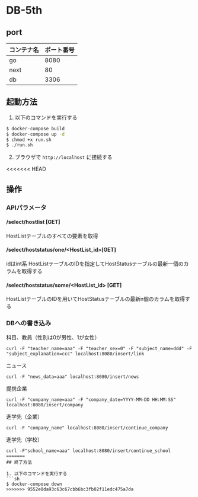 # DB-5th

## port

|コンテナ名|ポート番号|
|---|---|
|go|8080|
|next|80|
|db|3306|

## 起動方法

1. 以下のコマンドを実行する
```sh
$ docker-compose build
$ docker-compose up -d
$ chmod +x run.sh
$ ./run.sh
```
2. ブラウザで `http://localhost` に接続する

<<<<<<< HEAD
## 操作
### APIパラメータ

#### /select/hostlist [GET]
HostListテーブルのすべての要素を取得

#### /select/hoststatus/one/<HostList_id>[GET]
idはint系
HostListテーブルのIDを指定してHostStatusテーブルの最新一個のカラムを取得する

#### /select/hoststatus/some/<HostList_id> [GET]
HostListテーブルのIDを用いてHostStatusテーブルの最新n個のカラムを取得する

### DBへの書き込み
科目、教員（性別は0が男性、1が女性）
```
curl -F "teacher_name=aaa" -F "teacher_sex=0" -F "subject_name=ddd" -F "subject_explanation=ccc" localhost:8080/insert/link
```
ニュース
```
curl -F "news_data=aaa" localhost:8080/insert/news
```
提携企業
```
curl -F "company_name=aaa" -F "company_date=YYYY-MM-DD HH:MM:SS" localhost:8080/insert/company
```
進学先（企業）
```
curl -F "company_name" localhost:8080/insert/continue_company
```
進学先（学校）
```
curl -F"school_name=aaa" localhost:8080/insert/continue_school
=======
## 終了方法

1. 以下のコマンドを実行する
```sh
$ docker-compose down
>>>>>>> 9552e0da93c63c67cbb6bc3fb02f11edc475a7da
```